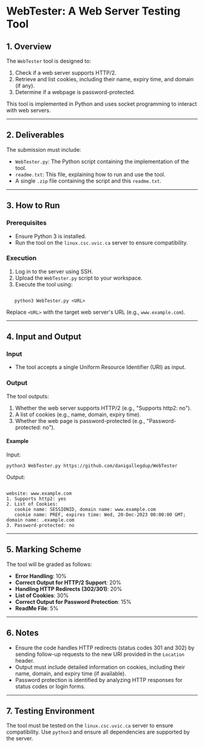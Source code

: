 # **WebTester: A Web Server Testing Tool**

## **1. Overview**

The `WebTester` tool is designed to:

1. Check if a web server supports HTTP/2.
2. Retrieve and list cookies, including their name, expiry time, and domain (if any).
3. Determine if a webpage is password-protected.

This tool is implemented in Python and uses socket programming to interact with web servers.

---

## **2. Deliverables**

The submission must include:

- `WebTester.py`: The Python script containing the implementation of the tool.
- `readme.txt`: This file, explaining how to run and use the tool.
- A single `.zip` file containing the script and this `readme.txt`.

---

## **3. How to Run**

### **Prerequisites**

- Ensure Python 3 is installed.
- Run the tool on the `linux.csc.uvic.ca` server to ensure compatibility.

### **Execution**

1. Log in to the server using SSH.
2. Upload the `WebTester.py` script to your workspace.
3. Execute the tool using:

```
   
   python3 WebTester.py <URL>
```

   Replace `<URL>` with the target web server's URL (e.g., `www.example.com`).

---

## **4. Input and Output**

### **Input**

- The tool accepts a single Uniform Resource Identifier (URI) as input.

### **Output**

The tool outputs:

1. Whether the web server supports HTTP/2 (e.g., "Supports http2: no").
2. A list of cookies (e.g., name, domain, expiry time).
3. Whether the web page is password-protected (e.g., "Password-protected: no").

#### **Example**

Input:

```
python3 WebTester.py https://github.com/danigallegdup/WebTester
```

Output:  
```

website: www.example.com
1. Supports http2: yes
2. List of Cookies:
   cookie name: SESSIONID, domain name: www.example.com
   cookie name: PREF, expires time: Wed, 20-Dec-2023 00:00:00 GMT; domain name: .example.com
3. Password-protected: no
```

---

## **5. Marking Scheme**

The tool will be graded as follows:

- **Error Handling**: 10%
- **Correct Output for HTTP/2 Support**: 20%
- **Handling HTTP Redirects (302/301)**: 20%
- **List of Cookies**: 30%
- **Correct Output for Password Protection**: 15%
- **ReadMe File**: 5%

---

## **6. Notes**

- Ensure the code handles HTTP redirects (status codes 301 and 302) by sending follow-up requests to the new URI provided in the `Location` header.
- Output must include detailed information on cookies, including their name, domain, and expiry time (if available).
- Password protection is identified by analyzing HTTP responses for status codes or login forms.

---

## **7. Testing Environment**

The tool must be tested on the `linux.csc.uvic.ca` server to ensure compatibility. Use `python3` and ensure all dependencies are supported by the server.

